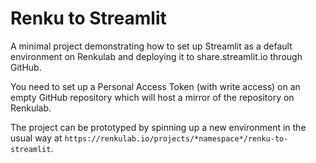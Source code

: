 # Renku to Streamlit

A minimal project demonstrating how to set up Streamlit as a default environment
on Renkulab and deploying it to share.streamlit.io through GitHub.

You need to set up a Personal Access Token (with write access) on an empty
GitHub repository which will host a mirror of the repository on Renkulab.

The project can be prototyped by spinning up a new environment in the usual way
at `https://renkulab.io/projects/*namespace*/renku-to-streamlit`.
